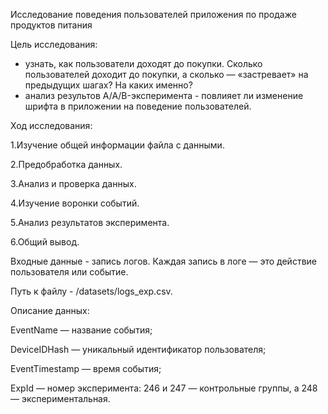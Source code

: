 Исследование поведения пользователей приложения по продаже продуктов питания

Цель исследования:

- узнать, как пользователи доходят до покупки. Сколько пользователей доходит до покупки, а сколько — «застревает» на предыдущих шагах? На каких именно?
- анализ результов A/A/B-эксперимента - повлияет ли изменение шрифта в приложении на поведение пользователей.

Ход исследования:

1.Изучение общей информации файла с данными.

2.Предобработка данных.

3.Анализ и проверка данных.

4.Изучение воронки событий.

5.Анализ результатов эксперимента.

6.Общий вывод.

Входные данные - запись логов. Каждая запись в логе — это действие пользователя или событие.

Путь к файлу - /datasets/logs_exp.csv.

Описание данных:

EventName — название события;

DeviceIDHash — уникальный идентификатор пользователя;

EventTimestamp — время события;

ExpId — номер эксперимента: 246 и 247 — контрольные группы, а 248 — экспериментальная.
